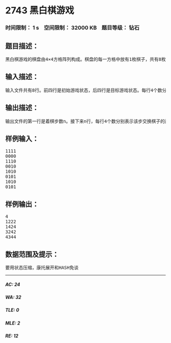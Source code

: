 # 2743 黑白棋游戏   
### 时间限制： 1 s&nbsp;&nbsp;&nbsp;&nbsp;空间限制： 32000 KB&nbsp;&nbsp;&nbsp;&nbsp;题目等级： 钻石  
## 题目描述：  

<pre>
黑白棋游戏的棋盘由4×4方格阵列构成。棋盘的每一方格中放有1枚棋子，共有8枚白棋子和8枚黑棋子。这16枚棋子的每一种放置方案都构成一个游戏状态。在棋盘上拥有1条公共边的2个方格称为相邻方格。一个方格最多可有4个相邻方格。在玩黑白棋游戏时，每一步可将任何2个相邻方格中棋子互换位置。对于给定的初始游戏状态和目标游戏状态，编程计算从初始游戏状态变化到目标游戏状态的最短着棋序列。
</pre>
  
  
## 输入描述：  

<pre>
输入文件共有8行。前四行是初始游戏状态，后四行是目标游戏状态。每行4个数分别表示该行放置的棋子颜色。“0”表示白棋；“1”表示黑棋。
</pre>
  
  
## 输出描述：  

<pre>
输出文件的第一行是着棋步数n。接下来n行，每行4个数分别表示该步交换棋子的两个相邻方格的位置。例如，abcd表示将棋盘上(a，b)处的棋子与(c，d)处的棋子换位。
</pre>
  
  
## 样例输入：  

<pre>
1111
0000
1110
0010
1010
0101
1010
0101
</pre>
  
  
## 样例输出：  

<pre>
4
1222
1424
3242
4344
</pre>
  
  
## 数据范围及提示：  

<pre>
要用状态压缩，康托展开和HASH免谈
</pre>
  
  
***  

##### AC: 24  
##### WA: 32  
##### TLE: 0  
##### MLE: 2  
##### RE: 12  
